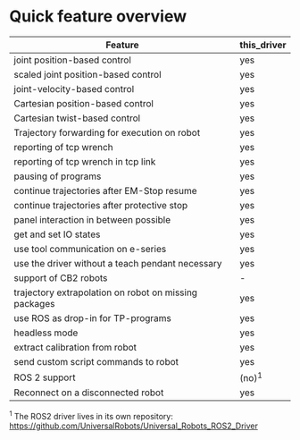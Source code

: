 # Quick feature overview

| Feature                                               | this_driver           |
| ---                                                   | ---                   |
| joint position-based control                          | yes                   |
| scaled joint position-based control                   | yes                   |
| joint-velocity-based control                          | yes                   |
| Cartesian position-based control                      | yes                   |
| Cartesian twist-based control                         | yes                   |
| Trajectory forwarding for execution on robot          | yes                   |
| reporting of tcp wrench                               | yes                   |
| reporting of tcp wrench in tcp link                   | yes                   |
| pausing of programs                                   | yes                   |
| continue trajectories after EM-Stop resume            | yes                   |
| continue trajectories after protective stop           | yes                   |
| panel interaction in between possible                 | yes                   |
| get and set IO states                                 | yes               |
| use tool communication on e-series                    | yes                   |
| use the driver without a teach pendant necessary      | yes               |
| support of CB2 robots                                 | -                     |
| trajectory extrapolation on robot on missing packages | yes                   |
| use ROS as drop-in for TP-programs                    | yes   |
| headless mode                                         | yes   |
| extract calibration from robot                        | yes                   |
| send custom script commands to robot                  | yes                   |
| ROS 2 support                                         | (no)<sup>1</sup>      |
| Reconnect on a disconnected robot                     | yes           |


<sup>1</sup> The ROS2 driver lives in its own repository: https://github.com/UniversalRobots/Universal_Robots_ROS2_Driver

